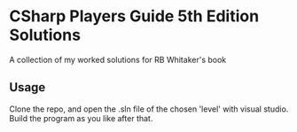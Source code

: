# CSharp Players Guide 5th Edition Solutions
 A collection of my worked solutions for RB Whitaker's book

## Usage
Clone the repo, and open the .sln file of the chosen 'level' with visual studio. Build the program as you like after that.
